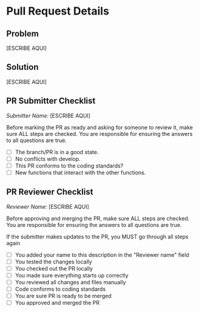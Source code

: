 # Pull Request Details

## Problem

[ESCRIBE AQUI]

## Solution

[ESCRIBE AQUI]

## PR Submitter Checklist

*Submitter Name:*  [ESCRIBE AQUI]

Before marking the PR as ready and asking for someone to review it, make sure ALL steps are checked. You are responsible for ensuring the answers to all questions are true.

- [ ] The branch/PR is in a good state.
- [ ] No conflicts with develop.
- [ ] This PR conforms to the coding standards?
- [ ] New functions that interact with the other functions.

## PR Reviewer Checklist



*Reviewer Name:* [ESCRIBE AQUI]

Before approving and merging the PR, make sure ALL steps are checked. You are responsible for ensuring the answers to all questions are true.

If the submitter makes updates to the PR, you MUST go through all steps again

- [ ] You added your name to this description in the "Reviewer name" field
- [ ] You tested the changes locally
- [ ] You checked out the PR locally
- [ ] You made sure everything starts up correctly
- [ ] You reviewed all changes and files manually
- [ ] Code conforms to coding standards
- [ ] You are sure PR is ready to be merged
- [ ] You approved and merged the PR